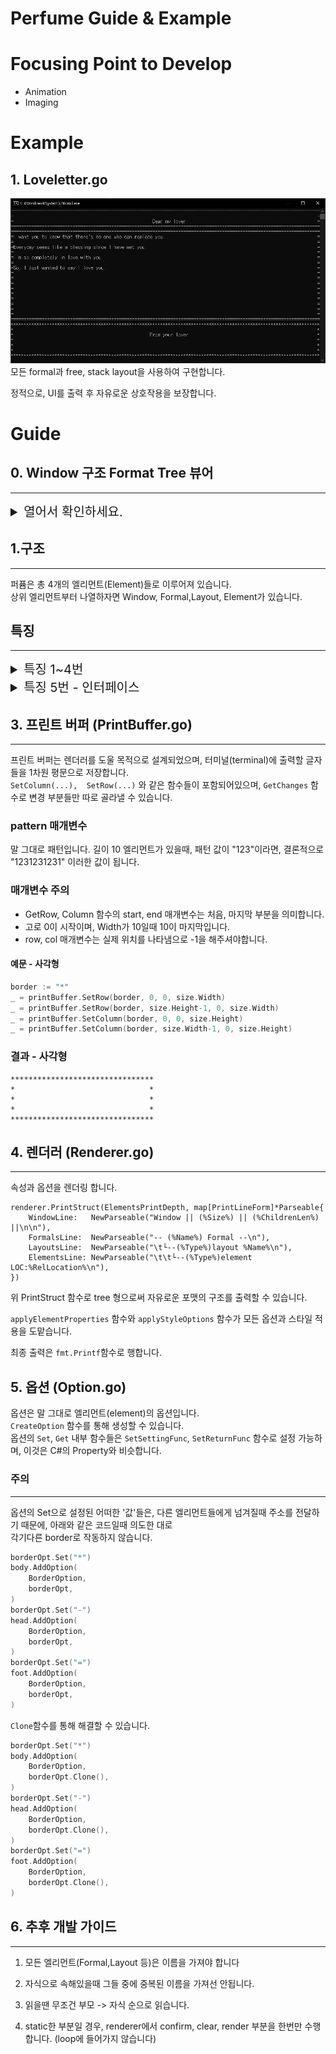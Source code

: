Perfume Guide & Example
======================

# Focusing Point to Develop

* Animation
* Imaging


# Example

## 1. Loveletter.go
![loveletter](./example/loveletterexe.png)
모든 formal과 free, stack layout을 사용하여 구현합니다.  

정적으로, UI를 출력 후 자유로운 상호작용을 보장합니다.  

# Guide
## 0. Window 구조 Format Tree 뷰어
--------------------
<details>
<summary style="font-size:15pt"> 열어서 확인하세요.</summary>

```
window := NewWindow(NewSize(32, 80))
body := NewBody(NewSize(32, 80), "MainBody")
stack := NewLayout(StackLayoutType,"MyLayout")
input := NewElement(InputElementType, "MyInput", NewRelativeLocation(5, 10))

_ = body.AddChild(stack)
_ = stack.AddChild(input)
_ = window.Add(body)

renderer := NewRenderer(window)

renderer.PrintStruct(ElementsPrintDepth, map[PrintLineForm]*Parseable{
	WindowLine:   NewParseable("Window || (%Size%) || (%ChildrenLen%) ||\n\n"),
	FormalsLine:  NewParseable("-- (%Name%) Formal --\n"),
	LayoutsLine:  NewParseable("\t└--(%Type%)layout %Name%\n"),
	ElementsLine: NewParseable("\t\t└--(%Type%)element LOC:%RelLocation%\n"),
})
```  
위와 같은 코드로 Renderer를 만든 후,  
PrintStruct함수로 Window와 그 하위 객체들에 대한 그림을 그리나, %PROPERTY%로 묶은 문자열로, 자율적으로 출력(Printing) 방법을 고칠 수 있습니다.   
더 자세한 부분은 <span style="font-weight:bold;color:#003f69">parser.go</span> 의 PrintPropertyType를 봐주세요.

</details>

## 1.구조
--------------  

퍼퓸은 총 4개의 엘리먼트(Element)들로 이루어져 있습니다.  
상위 엘리먼트부터 나열하자면 Window, Formal,Layout, Element가 있습니다.  

## 특징
------------
<details>
<summary style="font-size:15pt"> 특징 1~4번 </summary>

1. ### Window 엘리먼트는 형식이 1개입니다.  
---
절대로 변경될 수 없으며, 빌더(Builder) 역할을 합니다.  
Window에는 Children이 있는데, 그것들은 모두 IFormal입니다.  

2. ### Formal 엘리먼트는 Window보다 작거나 같아야합니다.  
---
Formal 엘리먼트는 ILayout들만을 Children으로 가집니다.  

3. ### Layout 엘리먼트는 2가지 입니다.  
----

첫째, 스택 레이아웃  
이것은 자식의 RelativeLocation 속성을 무력화시킵니다.  
자신의 Orientation 속성에 따라서 가로, 세로 스택의 형태만 가집니다.  

둘째, 프리 레이아웃
이것은 자식의 RelativeLocation 속성을 고려해 자식의 위치를 정합니다. 그 외 특별한 속성은 존재 하지 않습니다.  

셋째, 부모 엘리먼트로써 IFormal을 가지며, 자식 엘리먼트를 IElement의 형태로 가집니다.

4. ### Element 엘리먼트
----

부모 엘리먼트로 ILayout을 가지며 다양한 속성이 적용 될 수 있고, 가장 많이 커스텀 엘리먼트가 발생될 수 있습니다.

</details>  

<details>
<summary style="font-size:15pt"> 특징 5번 - 인터페이스 </summary>

5. ### 인터페이스 IFormal, ILayout, IElement
-----
이것 외에 iFormalElement, iLayoutElement, iElement등이 존재하는데, 이것은 구조체 FormalElement, LayoutElement, Element의 인터페이스 들입니다.  
 그리고 이 구조체들은 FreeLayout, Input 등의 엘리먼트들의 필수요소가 됩니다.   
> 즉, Head 구조체에는 FormalElement가 있는데, FormalElement는 iFormalElement를 따르니까, iFormalELement 형식의 변수에 Head의 FormalElement(Head.FormalElement입니다. Head가 아닙니다!)가 들어갈 수 있습니다. 그런데 이렇게 하면 각 커스텀 엘리먼트들이나 Input, Text와 같은 엘리먼트들에 특성을 부여하기 매우 어렵습니다. 그래서 ILayout과 IFormal, IElement와 같이 iFormal .. iLayout ... iElement 의 필수 함수들을 구현한것을 포함하는 새로운 인터페이스를 만들었습니다. 이렇게 한다면, Input 과 같은 구조체에 따로 InputStyles와 같은 함수 등을 추가 하여도, IElement형식의 변수에 저장이 가능합니다.    

>> 결론적으로, 소문자 i 로 시작하는 인터페이스들은 모든 엘리먼트들이 기본으로 갖춰야 할 것들을 선언하며, LayoutElement, Element, FormalElement들은 이것들을 구현하고 있습니다. 따라서 우리는, 커스텀 엘리먼트를 생성할때 원하는 엘리먼트에 따라 코드 구현이 가능합니다.
```
type Input struct {
	kind InputType
    //불러온 Element구조체가 이미 iElement인터페이스의 필수 함수들을 모두 구현한 상태입니다.
	Element
}
```
>>위 코드 처럼 Input 구조체를 구현 하며 Element 규칙을 따를 수 있습니다.

type.go에서  ~ElementType의 상수들의 구조체를 매개변수로 받고싶을땐, IFormal, ILayout, IElement 인터페이스를 사용하여 받을 수 있습니다.
마지막으로 쉽게 말해 구조체와 인터페이스들은 아래와 같이 대응됩니다.
```
FormalElement -> iFormalElement
LayoutElement -> iLayoutElement
Element -> iElement

//IFormal을 구현한 것은 필연적으로 iFormalElement를 구현합니다
IFormal -> iFormalElement

ex)
Footer == IFormal                      // true
Footer.FormalElement == iFormalElement // true
```

</details>

## 3. 프린트 버퍼 (PrintBuffer.go)
-------------------

프린트 버퍼는 렌더러를 도울 목적으로 설계되었으며, 터미널(terminal)에 출력할 글자들을 1차원 평문으로 저장합니다.  
``` SetColumn(...),  SetRow(...) ``` 와 같은 함수들이 포함되어있으며, ``` GetChanges ``` 함수로 변경 부분들만 따로 골라낼 수 있습니다.

### pattern 매개변수

말 그대로 패턴입니다. 길이 10 엘리먼트가 있을때, 패턴 값이 "123"이라면, 결론적으로 "1231231231" 이러한 값이 됩니다.

### 매개변수 주의
- GetRow, Column 함수의 start, end 매개변수는 처음, 마지막 부분을 의미합니다.
- 고로 0이 시작이며, Width가 10일때 10이 마지막입니다.
- row, col 매개변수는 실제 위치를 나타냄으로 -1을 해주셔야합니다.

#### 예문 - 사각형
``` Go
border := "*"  
_ = printBuffer.SetRow(border, 0, 0, size.Width)
_ = printBuffer.SetRow(border, size.Height-1, 0, size.Width)
_ = printBuffer.SetColumn(border, 0, 0, size.Height)
_ = printBuffer.SetColumn(border, size.Width-1, 0, size.Height)
```

### 결과 - 사각형
```
********************************
*                              *
*                              *
*                              *
********************************
```

## 4. 렌더러 (Renderer.go)
-------------------

속성과 옵션을 렌더링 합니다.
```
renderer.PrintStruct(ElementsPrintDepth, map[PrintLineForm]*Parseable{
	WindowLine:   NewParseable("Window || (%Size%) || (%ChildrenLen%) ||\n\n"),
	FormalsLine:  NewParseable("-- (%Name%) Formal --\n"),
	LayoutsLine:  NewParseable("\t└--(%Type%)layout %Name%\n"),
	ElementsLine: NewParseable("\t\t└--(%Type%)element LOC:%RelLocation%\n"),
})
```
위 PrintStruct 함수로 tree 형으로써 자유로운 포맷의 구조를 출력할 수 있습니다.

```applyElementProperties``` 함수와 ```applyStyleOptions``` 함수가 모든 옵션과 스타일 적용을 도맡습니다.  

최종 출력은 ```fmt.Printf```함수로 행합니다.

## 5. 옵션 (Option.go) 

옵션은 말 그대로 엘리먼트(element)의 옵션입니다.  
```CreateOption``` 함수를 통해 생성할 수 있습니다.  
옵션의 ```Set```, ```Get``` 내부 함수들은 ```SetSettingFunc```, ```SetReturnFunc``` 함수로 설정 가능하며, 이것은 C#의 Property와 비슷합니다.  

### 주의
-----------
옵션의 Set으로 설정된 어떠한 '값'들은, 다른 엘리먼트들에게 넘겨질때 주소를 전달하기 때문에, 아래와 같은 코드일때 의도한 대로  
각기다른 border로 작동하지 않습니다.  
``` Go
borderOpt.Set("*")
body.AddOption(
	BorderOption,
	borderOpt,
)
borderOpt.Set("-")
head.AddOption(
	BorderOption,
	borderOpt,
)
borderOpt.Set("=")
foot.AddOption(
	BorderOption,
	borderOpt,
)
```

```Clone```함수를 통해 해결할 수 있습니다.
``` Go
borderOpt.Set("*")
body.AddOption(
	BorderOption,
	borderOpt.Clone(),
)
borderOpt.Set("-")
head.AddOption(
	BorderOption,
	borderOpt.Clone(),
)
borderOpt.Set("=")
foot.AddOption(
	BorderOption,
	borderOpt.Clone(),
)
```

## 6. 추후 개발 가이드
----------------
1. 모든 엘리먼트(Formal,Layout 등)은 이름을 가져야 합니다  

2. 자식으로 속해있을때 그들 중에 중복된 이름을 가져선 안됩니다.  

3. 읽을땐 무조건 부모 -> 자식 순으로 읽습니다.

4. static한 부분일 경우, renderer에서 confirm, clear, render 부분을 한번만 수행합니다. (loop에 들어가지 않습니다)
